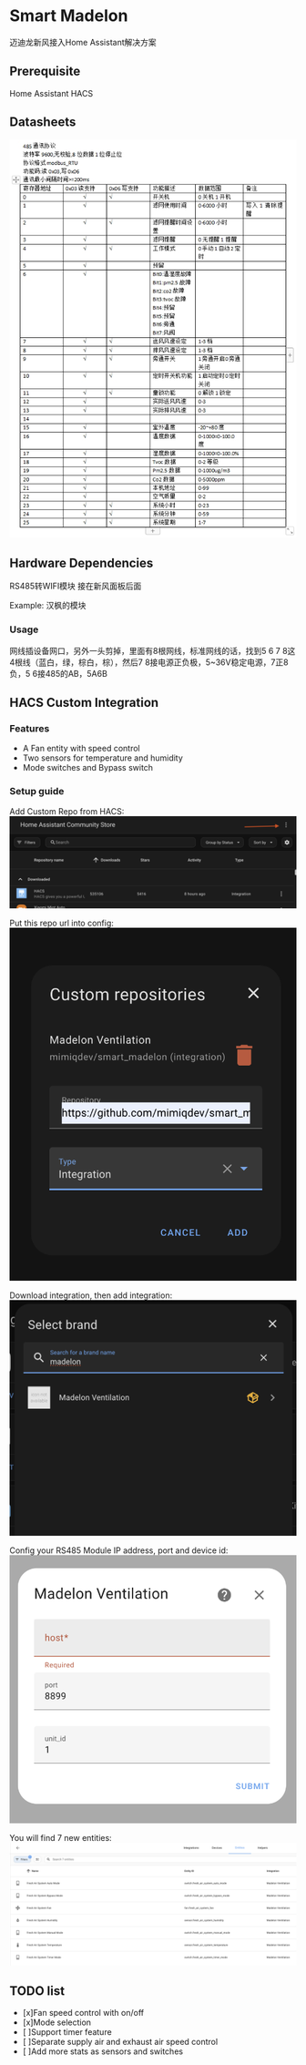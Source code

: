 # Smart Madelon

迈迪龙新风接入Home Assistant解决方案

## Prerequisite
Home Assistant
HACS

## Datasheets
![Datasheets](assets/datasheets.jpg)

## Hardware Dependencies
RS485转WIFI模块 接在新风面板后面

Example:
汉枫的模块

### Usage
网线插设备网口，另外一头剪掉，里面有8根网线，标准网线的话，找到5 6 7 8这4根线（蓝白，绿，棕白，棕），然后7 8接电源正负极，5~36V稳定电源，7正8负，5 6接485的AB，5A6B

## HACS Custom Integration
### Features
- A Fan entity with speed control
- Two sensors for temperature and humidity
- Mode switches and Bypass switch


### Setup guide

Add Custom Repo from HACS:
![Step 1](assets/step1.png)

Put this repo url into config:
![Step 2](assets/step2.png)

Download integration, then add integration:
![Step 3](assets/step3.png)

Config your RS485 Module IP address, port and device id:
![Step 4](assets/step4.png)

You will find 7 new entities:
![Result](assets/result.png)

## TODO list

- [x]Fan speed control with on/off
- [x]Mode selection
- [ ]Support timer feature
- [ ]Separate supply air and exhaust air speed control
- [ ]Add more stats as sensors and switches

